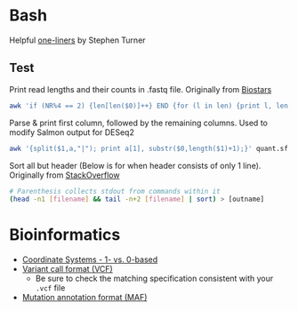 # Bash
Helpful [one-liners]((https://github.com/stephenturner/oneliners)) by Stephen Turner

## Test
Print read lengths and their counts in .fastq file. Originally from [Biostars](https://www.biostars.org/p/72433/)
```Bash
awk 'if (NR%4 == 2) {len[len($0)]++} END {for (l in len) {print l, len[l]}}' [input.fastq]
```
Parse & print first column, followed by the remaining columns. Used to modify Salmon output for DESeq2
```Bash
awk '{split($1,a,"|"); print a[1], substr($0,length($1)+1);}' quant.sf | tr -d " "
```
Sort all but header (Below is for when header consists of only 1 line). Originally from [StackOverflow](https://stackoverflow.com/questions/14562423/is-there-a-way-to-ignore-header-lines-in-a-unix-sort)
```Bash
# Parenthesis collects stdout from commands within it
(head -n1 [filename] && tail -n+2 [filename] | sort) > [outname]
```
# Bioinformatics
* [Coordinate Systems - 1- vs. 0-based](https://www.biostars.org/p/84686/)
* [Variant call format (VCF)](https://samtools.github.io/hts-specs/)
   * Be sure to check the matching specification consistent with your `.vcf` file
* [Mutation annotation format (MAF)](https://docs.gdc.cancer.gov/Data/File_Formats/MAF_Format/#introduction)